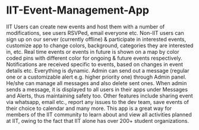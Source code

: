 # IIT-Event-Management-App
IIT Users can create new events and host them with a number of modifications, see users RSVPed, email everyone etc. 
Non-IIT users can sign up on our server (currently offline) & participate in interested events, customize app to change colors, background, categories they are interested in, etc.
Real time events or events in future is shown on a map by color coded pins with different color for ongoing & future events respectively. Notifications are received specific to events, based on changes in event details etc. Everything is dynamic. Admin can send out a message (regular one or a customizable alert e.g. higher priority one) through Admin panel. He/she can manage all messages and also delete sent ones. When admin sends a message, it is displayed to all users in their apps under Messages and Alerts, thus maintaining safety too. Other features include sharing event via whatsapp, email etc., report any issues to the dev team, save events of their choice to calendar and many more. 
This app is a great way for members of the IIT community to learn about and view all activities planned at IIT, owing to the fact that IIT alone has over 200+ student organizations.

